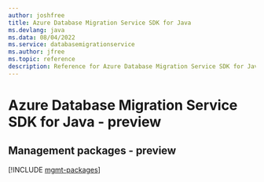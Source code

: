 ```yaml
---
author: joshfree
title: Azure Database Migration Service SDK for Java
ms.devlang: java
ms.data: 08/04/2022
ms.service: databasemigrationservice
ms.author: jfree
ms.topic: reference
description: Reference for Azure Database Migration Service SDK for Java
---
```

# Azure Database Migration Service SDK for Java - preview

## Management packages - preview
[!INCLUDE [mgmt-packages](database-migration-service-mgmt-index.md)]